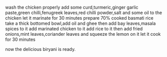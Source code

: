 wash the chicken properly
add some curd,turmeric,ginger garlic paste,green chilli,fenugreek leaves,red chilli powder,salt and some oil to the chicken
let it marinate for 30 minutes
prepare 70% cooked basmati rice
take a thick bottomed bowl,add oil and ghee then add bay leaves,masala spices to it
add marinated chicken to it
add rice to it
then add fried onions,mint leaves,coriander leaves and squeeze the lemon on it
let it cook for 30 minutes

now the delicious biryani is ready.
